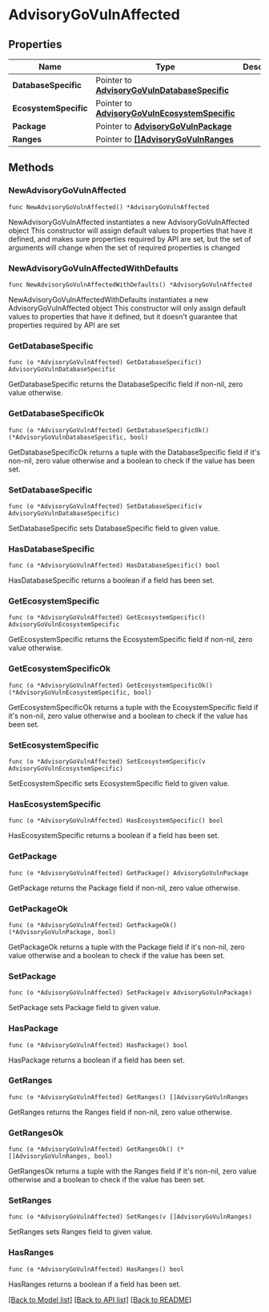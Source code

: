 # AdvisoryGoVulnAffected

## Properties

Name | Type | Description | Notes
------------ | ------------- | ------------- | -------------
**DatabaseSpecific** | Pointer to [**AdvisoryGoVulnDatabaseSpecific**](AdvisoryGoVulnDatabaseSpecific.md) |  | [optional] 
**EcosystemSpecific** | Pointer to [**AdvisoryGoVulnEcosystemSpecific**](AdvisoryGoVulnEcosystemSpecific.md) |  | [optional] 
**Package** | Pointer to [**AdvisoryGoVulnPackage**](AdvisoryGoVulnPackage.md) |  | [optional] 
**Ranges** | Pointer to [**[]AdvisoryGoVulnRanges**](AdvisoryGoVulnRanges.md) |  | [optional] 

## Methods

### NewAdvisoryGoVulnAffected

`func NewAdvisoryGoVulnAffected() *AdvisoryGoVulnAffected`

NewAdvisoryGoVulnAffected instantiates a new AdvisoryGoVulnAffected object
This constructor will assign default values to properties that have it defined,
and makes sure properties required by API are set, but the set of arguments
will change when the set of required properties is changed

### NewAdvisoryGoVulnAffectedWithDefaults

`func NewAdvisoryGoVulnAffectedWithDefaults() *AdvisoryGoVulnAffected`

NewAdvisoryGoVulnAffectedWithDefaults instantiates a new AdvisoryGoVulnAffected object
This constructor will only assign default values to properties that have it defined,
but it doesn't guarantee that properties required by API are set

### GetDatabaseSpecific

`func (o *AdvisoryGoVulnAffected) GetDatabaseSpecific() AdvisoryGoVulnDatabaseSpecific`

GetDatabaseSpecific returns the DatabaseSpecific field if non-nil, zero value otherwise.

### GetDatabaseSpecificOk

`func (o *AdvisoryGoVulnAffected) GetDatabaseSpecificOk() (*AdvisoryGoVulnDatabaseSpecific, bool)`

GetDatabaseSpecificOk returns a tuple with the DatabaseSpecific field if it's non-nil, zero value otherwise
and a boolean to check if the value has been set.

### SetDatabaseSpecific

`func (o *AdvisoryGoVulnAffected) SetDatabaseSpecific(v AdvisoryGoVulnDatabaseSpecific)`

SetDatabaseSpecific sets DatabaseSpecific field to given value.

### HasDatabaseSpecific

`func (o *AdvisoryGoVulnAffected) HasDatabaseSpecific() bool`

HasDatabaseSpecific returns a boolean if a field has been set.

### GetEcosystemSpecific

`func (o *AdvisoryGoVulnAffected) GetEcosystemSpecific() AdvisoryGoVulnEcosystemSpecific`

GetEcosystemSpecific returns the EcosystemSpecific field if non-nil, zero value otherwise.

### GetEcosystemSpecificOk

`func (o *AdvisoryGoVulnAffected) GetEcosystemSpecificOk() (*AdvisoryGoVulnEcosystemSpecific, bool)`

GetEcosystemSpecificOk returns a tuple with the EcosystemSpecific field if it's non-nil, zero value otherwise
and a boolean to check if the value has been set.

### SetEcosystemSpecific

`func (o *AdvisoryGoVulnAffected) SetEcosystemSpecific(v AdvisoryGoVulnEcosystemSpecific)`

SetEcosystemSpecific sets EcosystemSpecific field to given value.

### HasEcosystemSpecific

`func (o *AdvisoryGoVulnAffected) HasEcosystemSpecific() bool`

HasEcosystemSpecific returns a boolean if a field has been set.

### GetPackage

`func (o *AdvisoryGoVulnAffected) GetPackage() AdvisoryGoVulnPackage`

GetPackage returns the Package field if non-nil, zero value otherwise.

### GetPackageOk

`func (o *AdvisoryGoVulnAffected) GetPackageOk() (*AdvisoryGoVulnPackage, bool)`

GetPackageOk returns a tuple with the Package field if it's non-nil, zero value otherwise
and a boolean to check if the value has been set.

### SetPackage

`func (o *AdvisoryGoVulnAffected) SetPackage(v AdvisoryGoVulnPackage)`

SetPackage sets Package field to given value.

### HasPackage

`func (o *AdvisoryGoVulnAffected) HasPackage() bool`

HasPackage returns a boolean if a field has been set.

### GetRanges

`func (o *AdvisoryGoVulnAffected) GetRanges() []AdvisoryGoVulnRanges`

GetRanges returns the Ranges field if non-nil, zero value otherwise.

### GetRangesOk

`func (o *AdvisoryGoVulnAffected) GetRangesOk() (*[]AdvisoryGoVulnRanges, bool)`

GetRangesOk returns a tuple with the Ranges field if it's non-nil, zero value otherwise
and a boolean to check if the value has been set.

### SetRanges

`func (o *AdvisoryGoVulnAffected) SetRanges(v []AdvisoryGoVulnRanges)`

SetRanges sets Ranges field to given value.

### HasRanges

`func (o *AdvisoryGoVulnAffected) HasRanges() bool`

HasRanges returns a boolean if a field has been set.


[[Back to Model list]](../README.md#documentation-for-models) [[Back to API list]](../README.md#documentation-for-api-endpoints) [[Back to README]](../README.md)


